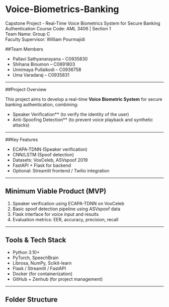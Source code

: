 # Voice-Biometrics-Banking
Capstone Project - Real-Time Voice Biometrics System for Secure Banking Authentication
Course Code: AML 3406 | Section 1  
Team Name: Group C  
Faculty Supervisor: William Pourmajidi

##Team Members

- Pallavi Sathyanarayana – C0935830  
- Shihana Binumon – C0891803  
- Unnimaya Pullaikodi – C0936758  
- Uma Varadaraj – C0935831

---

##Project Overview

This project aims to develop a real-time **Voice Biometric System** for secure banking authentication, combining:

- Speaker Verification** (to verify the identity of the user)
- Anti-Spoofing Detection** (to prevent voice playback and synthetic attacks)

---

##Key Features

- ECAPA-TDNN (Speaker verification)
- CNN/LSTM (Spoof detection)
- Datasets: VoxCeleb, ASVspoof 2019
- FastAPI + Flask for backend
- Optional: Streamlit frontend / Twilio integration

---

## Minimum Viable Product (MVP)

1. Speaker verification using ECAPA-TDNN on VoxCeleb
2. Basic spoof detection pipeline using ASVspoof data
3. Flask interface for voice input and results
4. Evaluation metrics: EER, accuracy, precision, recall

---

## Tools & Tech Stack

- Python 3.10+
- PyTorch, SpeechBrain
- Librosa, NumPy, Scikit-learn
- Flask / Streamlit / FastAPI
- Docker (for containerization)
- GitHub + Zenhub (for project management)

---

## Folder Structure

